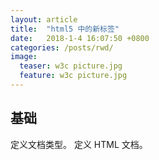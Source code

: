 ```yaml
---
layout: article
title:  "html5 中的新标签"
date:   2018-1-4 16:07:50 +0800
categories: /posts/rwd/
image:
  teaser: w3c picture.jpg
  feature: w3c picture.jpg
---
```


## 基础

<!DOCTYPE> 	定义文档类型。
<html>	定义 HTML 文档。
<title>	定义文档的标题。
<body>	定义文档的主体。
<h1> to <h6>	定义 HTML 标题。
<p>	定义段落。
<br>	定义简单的折行。
<hr>	定义水平线。
<!--...-->	定义注释。
    
## 格式

<acronym>	定义只取首字母的缩写。
<abbr>	定义缩写。
<address>	定义文档作者或拥有者的联系信息。
<b>	定义粗体文本。
<bdi>	定义文本的文本方向，使其脱离其周围文本的方向设置。
<bdo>	定义文字方向。
<big>	定义大号文本。
<blockquote>	定义长的引用。
<center>	不赞成使用。定义居中文本。
<cite>	定义引用(citation)。
<code>	定义计算机代码文本。
<del>	定义被删除文本。
<dfn>	定义定义项目。
<em>	定义强调文本。
<font>	不赞成使用。定义文本的字体、尺寸和颜色
<i>	定义斜体文本。
<ins>	定义被插入文本。
<kbd>	定义键盘文本。
<mark>	定义有记号的文本。
<meter>	定义预定义范围内的度量。
<pre>	定义预格式文本。
<progress>	定义任何类型的任务的进度。
<q>	定义短的引用。
<rp>	定义若浏览器不支持 ruby 元素显示的内容。
<rt>	定义 ruby 注释的解释。
<ruby>	定义 ruby 注释。
<s>	不赞成使用。定义加删除线的文本。
<samp>	定义计算机代码样本。
<small>	定义小号文本。
<strike>	不赞成使用。定义加删除线文本。
<strong>	定义语气更为强烈的强调文本。
<sup>	定义上标文本。
<sub>	定义下标文本。
<time>	定义日期/时间。
<tt>	定义打字机文本。
<u>	不赞成使用。定义下划线文本。
<var>	定义文本的变量部分。
<wbr>	定义可能的换行符。

## 表单

<form>	定义供用户输入的 HTML 表单。
<input>	定义输入控件。
<textarea>	定义多行的文本输入控件。
<button>	定义按钮。
<select>	定义选择列表（下拉列表）。
<optgroup>	定义选择列表中相关选项的组合。
<option>	定义选择列表中的选项。
<label>	定义 input 元素的标注。
<fieldset>	定义围绕表单中元素的边框。
<legend>	定义 fieldset 元素的标题。
<isindex>	不赞成使用。定义与文档相关的可搜索索引。
<datalist>	定义下拉列表。
<keygen>	定义生成密钥。
<output>	定义输出的一些类型。
  
## 框架

<frame>	定义框架集的窗口或框架。
<frameset>	定义框架集。
<noframes>	定义针对不支持框架的用户的替代内容。
<iframe>	定义内联框架。

## 图像

<img>	定义图像。
<map>	定义图像映射。
<area>	定义图像地图内部的区域。
<canvas>	定义图形。
<figcaption>	定义 figure 元素的标题。
<figure>	定义媒介内容的分组，以及它们的标题。

## 音频/视频

<audio>	定义声音内容。
<source>	定义媒介源。
<track>	定义用在媒体播放器中的文本轨道。
<video>	定义视频。

## 链接

<a>	定义锚。
<link>	定义文档与外部资源的关系。
<nav>	定义导航链接。

## 列表

<ul>	定义无序列表。
<ol>	定义有序列表。
<li>	定义列表的项目。
<dir>	不赞成使用。定义目录列表。
<dl>	定义定义列表。
<dt>	定义定义列表中的项目。
<dd>	定义定义列表中项目的描述。
<menu>	定义命令的菜单/列表。
<menuitem>	定义用户可以从弹出菜单调用的命令/菜单项目。
<command>	定义命令按钮。

## 表格

<table>	定义表格
<caption>	定义表格标题。
<th>	定义表格中的表头单元格。
<tr>	定义表格中的行。
<td>	定义表格中的单元。
<thead>	定义表格中的表头内容。
<tbody>	定义表格中的主体内容。
<tfoot>	定义表格中的表注内容（脚注）。
<col>	定义表格中一个或多个列的属性值。
<colgroup>	定义表格中供格式化的列组。

## 样式/节

<style>	定义文档的样式信息。
<div>	定义文档中的节。
<span>	定义文档中的节。
<header>	定义 section 或 page 的页眉。
<footer>	定义 section 或 page 的页脚。
<section>	定义 section。
<article>	定义文章。
<aside>	定义页面内容之外的内容。
<details>	定义元素的细节。
<dialog>	定义对话框或窗口。
<summary>	为 <details> 元素定义可见的标题。

## 元信息

<head>	定义关于文档的信息。
<meta>	定义关于 HTML 文档的元信息。
<base>	定义页面中所有链接的默认地址或默认目标。
<basefont>	不赞成使用。定义页面中文本的默认字体、颜色或尺寸。

## 编程

<script>	定义客户端脚本。
<noscript>	定义针对不支持客户端脚本的用户的替代内容。
<applet>	不赞成使用。定义嵌入的 applet。
<embed>	为外部应用程序（非 HTML）定义容器。
<object>	定义嵌入的对象。
<param>	定义对象的参数。
